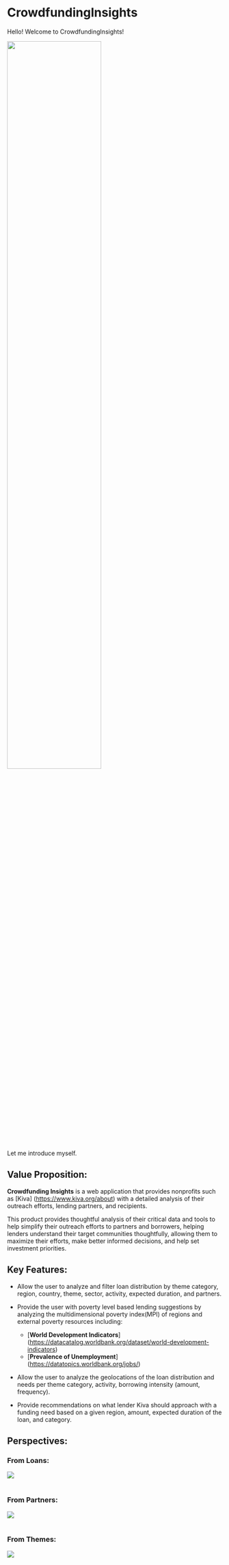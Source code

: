 # CrowdfundingInsights

Hello! Welcome to CrowdfundingInsights!

<img src="https://encrypted-tbn0.gstatic.com/images?q=tbn:ANd9GcQaJJFY-fOdWrbIgDFlthOYa-_5jsrUD-Exsg&usqp=CAU" width=66% />

Let me introduce myself.


## Value Proposition:
**Crowdfunding Insights** is a web application that provides nonprofits such as [Kiva] (https://www.kiva.org/about) with a detailed analysis of their outreach efforts, lending partners, and recipients. 

This product provides thoughtful analysis of their critical data and tools to help simplify their outreach efforts to partners and borrowers, helping lenders understand their target communities thoughtfully, allowing them to maximize their efforts, make better informed decisions, and help set investment priorities.


## Key Features:
* Allow the user to analyze and filter loan distribution by theme category, region, country, theme, sector, activity, expected duration, and partners.

* Provide the user with poverty level based lending suggestions by analyzing the multidimensional poverty index(MPI) of regions and external poverty resources including:
	*  [**World Development Indicators**] (https://datacatalog.worldbank.org/dataset/world-development-indicators)
	*  [**Prevalence of Unemployment**] (https://datatopics.worldbank.org/jobs/)

* Allow the user to analyze the geolocations of the loan distribution and needs per theme category, activity, borrowing intensity (amount, frequency).

* Provide recommendations on what lender Kiva should approach with a funding need based on a given region, amount, expected duration of the loan, and category.


## Perspectives:
### From Loans: 
![](https://drive.google.com/uc?export=view&id=120iF_r48pwQYiIDJXltT3R3V38_lGr5S)
<br>
<br>
### From Partners:
![](https://drive.google.com/uc?export=view&id=1wkRIIG5gCZgov8PhoH0gSD-8v0gx5JQd)
<br>
<br>
### From Themes:
![](https://drive.google.com/uc?export=view&id=1B31KhFpD4LsaSRkbGzn1NuMzLHvN3ngP)